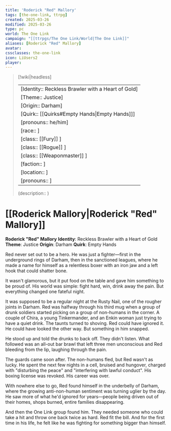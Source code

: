 ```yaml
---
title: 'Roderick "Red" Mallory'
tags: [the-one-link, ttrpg]
created: 2025-03-26
modified: 2025-03-26
type: pc
world: The One Link
campaign: "[[ttrpgs/The One Link/World|The One Link]]"
aliases: [Roderick "Red" Mallory]
avatar: 
cssclasses: the-one-link
icon: LiUsers2
player: 
---
```


> [!wiki|headless]
>
> |               |
> | ------------- |
> | [Identity:: Reckless Brawler with a Heart of Gold] |
> | [Theme:: Justice] |
> | [Origin:: Darham] |
> | [Quirk:: [[Quirks#Empty Hands\|Empty Hands]]] |
> | [pronouns:: he/him] |
> | [race:: ] |
> | [class:: [[Fury]] ] |
> | [class:: [[Rogue]] ] |
> | [class:: [[Weaponmaster]] ] |
> | [faction:: ] |
> | [location:: ] |
> | [pronouns:: ] |
>
> (description:: )

# [[Roderick Mallory|Roderick "Red" Mallory]]

**Roderick "Red" Mallory**
**Identity**: Reckless Brawler with a Heart of Gold
**Theme**: Justice
**Origin**: Darham
**Quirk**: Empty Hands

Red never set out to be a hero. He was just a fighter—first in the underground rings of Darham, then in the sanctioned leagues, where he made a name for himself as a relentless boxer with an iron jaw and a left hook that could shatter bone.

It wasn't glamorous, but it put food on the table and gave him something to be proud of. His world was simple: fight hard, win, drink away the pain. But everything changed one fateful night.

It was supposed to be a regular night at the Rusty Nail, one of the rougher joints in Darham. Red was halfway through his third mug when a group of drunk soldiers started picking on a group of non-humans in the corner. A couple of Chira, a young Tinkermander, and an Enkin woman just trying to have a quiet drink. The taunts turned to shoving. Red could have ignored it. He could have looked the other way. But something in him snapped.

He stood up and told the drunks to back off. They didn't listen. What followed was an all-out bar brawl that left three men unconscious and Red bleeding from the lip, laughing through the pain.

The guards came soon after. The non-humans fled, but Red wasn't as lucky. He spent the next few nights in a cell, bruised and hungover, charged with "disturbing the peace" and "interfering with lawful conduct". His boxing license was revoked. His career was over.

With nowhere else to go, Red found himself in the underbelly of Darham, where the growing anti-non-human sentiment was turning uglier by the day. He saw more of what he'd ignored for years—people being driven out of their homes, shops burned, entire families disappearing.

And then the One Link group found him. They needed someone who could take a hit and throw one back twice as hard. Red fit the bill. And for the first time in his life, he felt like he was fighting for something bigger than himself.
